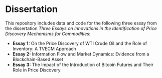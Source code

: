 # Dissertation
This repository includes data and code for the following three essay from the dissertation *Three Essays on Innovations in the Identification of Price Discovery Mechanisms for Commodities*:

* **Essay 1:** On the Price Discovery of WTI Crude Oil and the Role of Inventory: A TVECM Approach
* **Essay 2:** Information Flow and Market Dynamics: Evidence from a Blockchain-Based Asset
* **Essay 3:** The Impact of the Introduction of Bitcoin Futures and Their Role in Price Discovery
